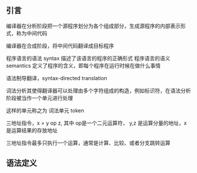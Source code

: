 ## 引言

编译器在分析阶段把一个源程序划分为各个组成部分，生成源程序的内部表示形式，称为中间代码

编译器在合成阶段，将中间代码翻译成目标程序

程序语言的语法 syntax 描述了该语言的程序的正确形式
程序语言的语义 semantics 定义了程序的含义，即每个程序在运行时候在做什么事情

语法制导翻译，syntax-directed translation

词法分析其使得翻译器可以处理由多个字符组成的构造，例如标识符，在语法分析阶段被当作一个单元进行处理

这样的单元称之为 词法单元 token

三地址指令，x = y op z, 其中 op是一个二元运算符， y,z 是运算分量的地址，x是运算结果的存放地址

三地址指令最多只执行一个运算，通常是计算、比较、或者分支跳转运算

## 语法定义
